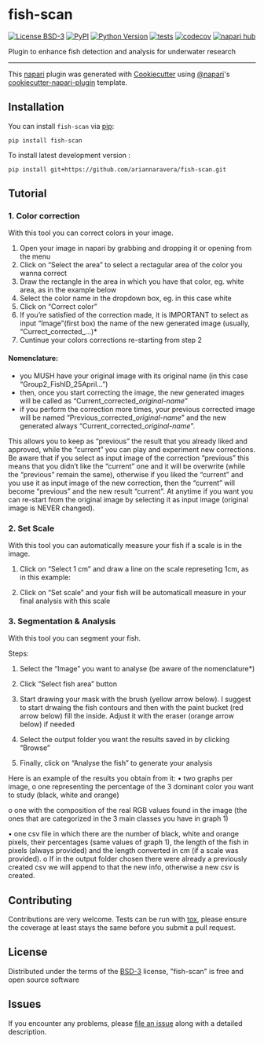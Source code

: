 # fish-scan

[![License BSD-3](https://img.shields.io/pypi/l/fish-scan.svg?color=green)](https://github.com/ariannaravera/fish-scan/raw/main/LICENSE)
[![PyPI](https://img.shields.io/pypi/v/fish-scan.svg?color=green)](https://pypi.org/project/fish-scan)
[![Python Version](https://img.shields.io/pypi/pyversions/fish-scan.svg?color=green)](https://python.org)
[![tests](https://github.com/ariannaravera/fish-scan/workflows/tests/badge.svg)](https://github.com/ariannaravera/fish-scan/actions)
[![codecov](https://codecov.io/gh/ariannaravera/fish-scan/branch/main/graph/badge.svg)](https://codecov.io/gh/ariannaravera/fish-scan)
[![napari hub](https://img.shields.io/endpoint?url=https://api.napari-hub.org/shields/fish-scan)](https://napari-hub.org/plugins/fish-scan)

Plugin to enhance fish detection and analysis for underwater research

----------------------------------

This [napari] plugin was generated with [Cookiecutter] using [@napari]'s [cookiecutter-napari-plugin] template.

<!--
Don't miss the full getting started guide to set up your new package:
https://github.com/napari/cookiecutter-napari-plugin#getting-started

and review the napari docs for plugin developers:
https://napari.org/stable/plugins/index.html
-->

## Installation

You can install `fish-scan` via [pip]:

    pip install fish-scan



To install latest development version :

    pip install git+https://github.com/ariannaravera/fish-scan.git


## Tutorial

### 1. Color correction

With this tool you can correct colors in your image.

1.	Open your image in napari by grabbing and dropping it or opening from the menu
2.	Click on “Select the area” to select a rectagular area of the color you wanna correct
3.	Draw the rectangle in the area in which you have that color, eg. white area, as in the example below
4.	Select the color name in the dropdown box, eg. in this case white
5.	Click on “Correct color”
6.	If you’re satisfied of the correction made, it is IMPORTANT to select as input “Image”(first box) the name of the new generated image (usually, “Currect_corrected_...)*
7.	Cuntinue your colors corrections re-starting from step 2

#### Nomenclature:
- you MUSH have your original image with its original name (in this case “Group2_FishID_25April…”)
- then, once you start correcting the image, the new generated images will be called as “Current_corrected_*original-name*”
- if you perform the correction more times, your previous corrected image will be named “Previous_corrected_*original-name*” and the new generated always “Current_corrected_*original-name*”.

This allows you to keep as “previous” the result that you already liked and approved, while the “current” you can play and experiment new corrections. 
Be aware that if you select as input image of the correction “previous” this means that you didn’t like the “current” one and it will be overwrite (while the “previous” remain the same), otherwise if you liked the “current” and you use it as input image of the new correction, then the “current” will become “previous” and the new result “current”.
At anytime if you want you can re-start from the original image by selecting it as input image (original image is NEVER changed).
 
### 2. Set Scale
With this tool you can automatically measure your fish if a scale is in the image.

1.	Click on “Select 1 cm” and draw a line on the scale represeting 1cm, as in this example:
 
2.	Click on “Set scale” and your fish will be automaticall measure in your final analysis with this scale
 
### 3. Segmentation & Analysis
With this tool you can segment your fish.

Steps:
1.	Select the “Image” you want to analyse (be aware of the nomenclature*)
2.	Click “Select fish area” button
3.	Start drawing your mask with the brush (yellow arrow below). I suggest to start drwaing the fish contours and then with the paint bucket (red arrow below) fill the inside. Adjust it with the eraser (orange arrow below) if needed
    
4.	Select the output folder you want the results saved in by clicking “Browse”
5.	Finally, click on “Analyse the fish” to generate your analysis

Here is an example of the results you obtain from it:
•	two graphs per image,
o	one representing the percentage of the 3 dominant color you want to study (black, white and orange) 
 
o	one with the composition of the real RGB values found in the image (the ones that are categorized in the 3 main classes you have in graph 1)
 

•	one csv file in which there are the number of black, white and orange pixels, their percentages (same values of graph 1), the length of the fish in pixels (always provided) and the length converted in cm (if a scale was provided).
o	If in the output folder chosen there were already a previously created csv we will append to that the new info, otherwise a new csv is created.
 


## Contributing

Contributions are very welcome. Tests can be run with [tox], please ensure
the coverage at least stays the same before you submit a pull request.

## License

Distributed under the terms of the [BSD-3] license,
"fish-scan" is free and open source software

## Issues

If you encounter any problems, please [file an issue] along with a detailed description.

[napari]: https://github.com/napari/napari
[Cookiecutter]: https://github.com/audreyr/cookiecutter
[@napari]: https://github.com/napari
[MIT]: http://opensource.org/licenses/MIT
[BSD-3]: http://opensource.org/licenses/BSD-3-Clause
[GNU GPL v3.0]: http://www.gnu.org/licenses/gpl-3.0.txt
[GNU LGPL v3.0]: http://www.gnu.org/licenses/lgpl-3.0.txt
[Apache Software License 2.0]: http://www.apache.org/licenses/LICENSE-2.0
[Mozilla Public License 2.0]: https://www.mozilla.org/media/MPL/2.0/index.txt
[cookiecutter-napari-plugin]: https://github.com/napari/cookiecutter-napari-plugin

[file an issue]: https://github.com/ariannaravera/fish-scan/issues

[napari]: https://github.com/napari/napari
[tox]: https://tox.readthedocs.io/en/latest/
[pip]: https://pypi.org/project/pip/
[PyPI]: https://pypi.org/
